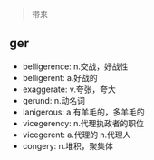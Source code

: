 > 带来

## ger

- belligerence: n.交战，好战性
- belligerent: a.好战的
- exaggerate: v.夸张，夸大
- gerund: n.动名词
- lanigerous: a.有羊毛的，多羊毛的
- vicegerency: n.代理执政者的职位
- vicegerent: a.代理的 n.代理人
- congery: n.堆积，聚集体